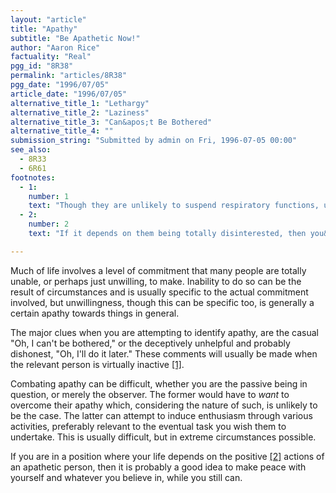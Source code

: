 ```yaml
---
layout: "article"
title: "Apathy"
subtitle: "Be Apathetic Now!"
author: "Aaron Rice"
factuality: "Real"
pgg_id: "8R38"
permalink: "articles/8R38"
pgg_date: "1996/07/05"
article_date: "1996/07/05"
alternative_title_1: "Lethargy"
alternative_title_2: "Laziness"
alternative_title_3: "Can&apos;t Be Bothered"
alternative_title_4: ""
submission_string: "Submitted by admin on Fri, 1996-07-05 00:00"
see_also:
  - 8R33
  - 6R61
footnotes: 
  - 1:
    number: 1
    text: "Though they are unlikely to suspend respiratory functions, unless they are dead."
  - 2:
    number: 2
    text: "If it depends on them being totally disinterested, then you&apos;re in luck."

---
```

<div>
<p>Much of life involves a level of commitment that many people are totally unable, or perhaps just unwilling, to make. Inability to do so can be the result of circumstances and is usually specific to the actual commitment involved, but unwillingness, though this can be specific too, is generally a certain apathy towards things in general.</p>
<p>The major clues when you are attempting to identify apathy, are the casual "Oh, I can't be bothered," or the deceptively unhelpful and probably dishonest, "Oh, I'll do it later." These comments will usually be made when the relevant person is virtually inactive <a href="#footnote-body.1" name="footnote-link.1" class="footnote-link">[1]</a>.</p>
<p>Combating apathy can be difficult, whether you are the passive being in question, or merely the observer. The former would have to <em>want</em> to overcome their apathy which, considering the nature of such, is unlikely to be the case. The latter can attempt to induce enthusiasm through various activities, preferably relevant to the eventual task you wish them to undertake. This is usually difficult, but in extreme circumstances possible.</p>
<p>If you are in a position where your life depends on the positive <a href="#footnote-body.2" name="footnote-link.2" class="footnote-link">[2]</a> actions of an apathetic person, then it is probably a good idea to make peace with yourself and whatever you believe in, while you still can.</p>
</div>
